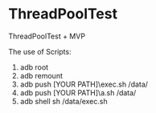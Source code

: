 # ThreadPoolTest
ThreadPoolTest + MVP

The use of Scripts:
1. adb root
2. adb remount
3. adb push [YOUR PATH]\exec.sh /data/
4. adb push [YOUR PATH]\a.sh /data/
5. adb shell sh /data/exec.sh
